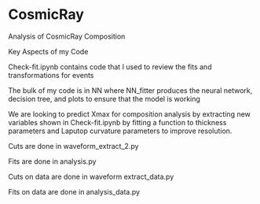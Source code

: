 # CosmicRay
Analysis of CosmicRay Composition

Key Aspects of my Code

Check-fit.ipynb contains code that I used to review the fits and transformations for events 

The bulk of my code is in NN where NN_fitter produces the neural network, decision tree, and plots to ensure that the model is working

We are looking to predict Xmax for composition analysis by extracting new variables shown in Check-fit.ipynb by fitting a function to thickness parameters and Laputop curvature parameters to improve resolution. 

Cuts are done in waveform_extract_2.py

Fits are done in analysis.py

Cuts on data are done in waveform extract_data.py

Fits on data are done in analysis_data.py